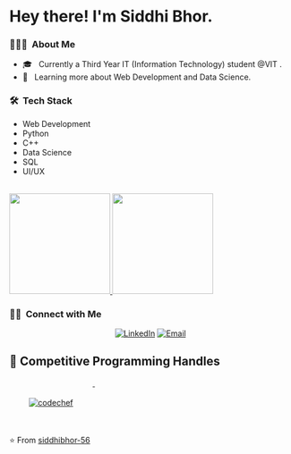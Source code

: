 <h1> Hey there! I'm Siddhi Bhor.</h1>

<h3> 👨🏻‍💻 &nbsp;About Me </h3>

- 🎓 &nbsp; Currently a Third Year IT (Information Technology) student @VIT .
- 🌱 &nbsp; Learning more about Web Development and Data Science.

<h3> 🛠 &nbsp;Tech Stack</h3>
<ul>
<li>Web Development</li>
<li>Python</li>
<li>C++</li>
<li>Data Science</li>
<li>SQL</li>
<li>UI/UX</li>
</ul>

<br/>

<a href="https://github.com/siddhibhor-56">
  <img height="180em" src="https://github-readme-stats.vercel.app/api?username=siddhibhor-56&theme=buefy&show_icons=true" />
  <img height="180em" src="https://github-readme-stats.vercel.app/api/top-langs/?username=siddhibhor-56&theme=buefy&layout=compact" />
</a>

<br/>

<h3> 🤝🏻 &nbsp;Connect with Me </h3>

<p align="center">
<a href="https://www.linkedin.com/in/siddhi-bhor-38aa7b1a5/"><img alt="LinkedIn" src="https://img.shields.io/badge/LinkedIn-Siddhi%20Bhor-blue?style=flat-square&logo=linkedin"></a>
<a href="mailto:siddhi.bhor@vit.edu.in"><img alt="Email" src="https://img.shields.io/badge/Email-siddhi.bhor@vit.edu.in-blue?style=flat-square&logo=gmail"></a>
</p>

## 📢 Competitive Programming Handles
<p align="left">
    <a href="https://www.codechef.com/users/siddhibhor56">
    <img src="https://cp-logo.vercel.app/codechef/siddhibhor56" alt="codechef" style="vertical-align:top; margin:35px">
  </a>&nbsp;&nbsp;&nbsp;

⭐️ From [siddhibhor-56](https://github.com/siddhibhor-56)
